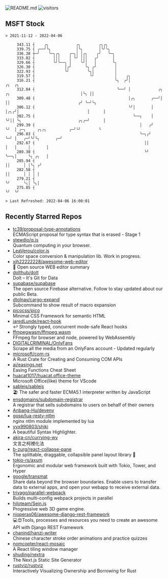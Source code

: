 ![README.md](https://github.com/Gerhut/Gerhut/workflows/README.md/badge.svg)
![visitors](https://visitors.vercel.app/Gerhut/Gerhut?token=8cf69d1f6813d272ef062726b6070c9be4ff72038cfe5a7ded7384a8da65d866)

## MSFT Stock

```
> 2021-11-12 - 2022-04-06

     343.11 ┤    ╭╮            ╭╮        ╭╮╭╮                                                                    
     339.75 ┤ ╭──╯╰╮           │╰╮       │╰╯╰╮                                                                   
     336.38 ┼─╯    ╰─╮╭╮    ╭─╮│ │╭╮    ╭╯   ╰─╮                                                                 
     333.02 ┤        │││    │ ╰╯ │││   ╭╯      │                                                                 
     329.66 ┤        ╰╯╰──╮ │    ╰╯│   │       ╰╮                                                                
     326.30 ┤             │╭╯      ╰╮ ╭╯        │                                                                
     322.93 ┤             ╰╯        ╰╮│         │                                                                
     319.57 ┤                        ╰╯         │    ╭╮                                                          
     316.21 ┤                                   ╰╮  ╭╯│                                                  ╭╮  ╭╮  
     312.84 ┤                                    ╰──╯ │            ╭╮   ╭╮                               │╰╮ ││  
     309.48 ┤                                         │╭╮       ╭──╯│   ││                              ╭╯ ╰─╯╰╮ 
     306.12 ┤                                         ╰╯│       │   │╭╮╭╯│                              │      │ 
     302.75 ┤                                           ╰──╮    │   ╰╯││ ╰╮                         ╭╮╭─╯      │ 
     299.39 ┤                                              │   ╭╯     ╰╯  │ ╭─╮     ╭╮╭╮          ╭─╯╰╯        ╰ 
     296.03 ┤                                              ╰─╮╭╯          ╰─╯ │   ╭─╯╰╯╰╮       ╭─╯              
     292.67 ┤                                                ││               │   │     │       │                
     289.30 ┤                                                ╰╯               ╰──╮│     ╰╮ ╭╮   │                
     285.94 ┤                                                                    ││      │ │╰╮ ╭╯                
     282.58 ┤                                                                    ││      │ │ │ │                 
     279.21 ┤                                                                    ╰╯      ╰╮│ ╰╮│                 
     275.85 ┤                                                                             ╰╯  ╰╯                 

> Last Refreshed: 2022-04-06 16:00:01
```

## Recently Starred Repos

- [tc39/proposal-type-annotations](https://github.com/tc39/proposal-type-annotations)  
  ECMAScript proposal for type syntax that is erased - Stage 1
- [stewdio/q.js](https://github.com/stewdio/q.js)  
  Quantum computing in your browser.
- [LeaVerou/color.js](https://github.com/LeaVerou/color.js)  
  Color space conversion & manipulation lib. Work in progress.
- [xjh22222228/awesome-web-editor](https://github.com/xjh22222228/awesome-web-editor)  
  🔨  Open source WEB editor summary
- [dolthub/dolt](https://github.com/dolthub/dolt)  
  Dolt – It's Git for Data
- [supabase/supabase](https://github.com/supabase/supabase)  
  The open source Firebase alternative. Follow to stay updated about our public Beta.
- [dtolnay/cargo-expand](https://github.com/dtolnay/cargo-expand)  
  Subcommand to show result of macro expansion
- [picocss/pico](https://github.com/picocss/pico)  
  Minimal CSS Framework for semantic HTML
- [jaredLunde/react-hook](https://github.com/jaredLunde/react-hook)  
  ↩ Strongly typed, concurrent mode-safe React hooks
- [ffmpegwasm/ffmpeg.wasm](https://github.com/ffmpegwasm/ffmpeg.wasm)  
  FFmpeg for browser and node, powered by WebAssembly
- [DIGITALCRIMINAL/OnlyFans](https://github.com/DIGITALCRIMINAL/OnlyFans)  
  Scrape all the media from an OnlyFans account - Updated regularly
- [microsoft/com-rs](https://github.com/microsoft/com-rs)  
  A Rust Crate for Creating and Consuming COM APIs
- [ai/easings.net](https://github.com/ai/easings.net)  
  Easing Functions Cheat Sheet
- [huacat1017/huacat.office-theme](https://github.com/huacat1017/huacat.office-theme)  
  Microsoft Office(like) theme for VScode
- [sablejs/sablejs](https://github.com/sablejs/sablejs)  
  🏖️ The safer and faster ECMA5.1 interpreter written by JavaScript
- [ensdomains/subdomain-registrar](https://github.com/ensdomains/subdomain-registrar)  
  A registrar that sells subdomains to users on behalf of their owners
- [Anbang-Hu/devenv](https://github.com/Anbang-Hu/devenv)  
- [gosp/lua-resty-ntlm](https://github.com/gosp/lua-resty-ntlm)  
  nginx ntlm module implemented by lua
- [yyx990803/shiki](https://github.com/yyx990803/shiki)  
  A beautiful Syntax Highlighter.
- [akira-cn/currying-wy](https://github.com/akira-cn/currying-wy)  
  文言之柯裡化法
- [b-zurg/react-collapse-pane](https://github.com/b-zurg/react-collapse-pane)  
  The splittable, draggable, collapsible panel layout library 🎉
- [tokio-rs/axum](https://github.com/tokio-rs/axum)  
  Ergonomic and modular web framework built with Tokio, Tower, and Hyper
- [google/transmat](https://github.com/google/transmat)  
  Share data beyond the browser boundaries. Enable users to transfer data to external apps, and open your webapp to receive external data.
- [trivago/parallel-webpack](https://github.com/trivago/parallel-webpack)  
  Builds multi-config webpack projects in parallel
- [hiloteam/Sein.js](https://github.com/hiloteam/Sein.js)  
  Progressive web 3D game engine.
- [nioperas06/awesome-django-rest-framework](https://github.com/nioperas06/awesome-django-rest-framework)  
   💻😍Tools, processes and resources you need to create an awesome API with Django REST Framework
- [chanind/hanzi-writer](https://github.com/chanind/hanzi-writer)  
  Chinese character stroke order animations and practice quizzes
- [nomcopter/react-mosaic](https://github.com/nomcopter/react-mosaic)  
  A React tiling window manager
- [shuding/nextra](https://github.com/shuding/nextra)  
  The Next.js Static Site Generator
- [rustviz/rustviz](https://github.com/rustviz/rustviz)  
  Interactively Visualizing Ownership and Borrowing for Rust
